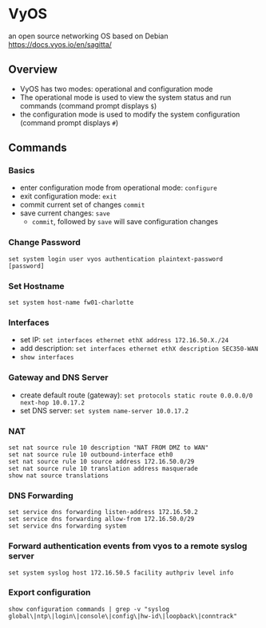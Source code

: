 # VyOS 
an open source networking OS based on Debian \
https://docs.vyos.io/en/sagitta/

## Overview
- VyOS has two modes: operational and configuration mode
- The operational mode is used to view the system status and run commands (command prompt displays `$`)
- the configuration mode is used to modify the system configuration (command prompt displays `#`)

## Commands
### Basics
- enter configuration mode from operational mode: `configure`
- exit configuration mode: `exit`
- commit current set of changes `commit`
- save current changes: `save`
  - `commit`, followed by `save` will save configuration changes

### Change Password
```
set system login user vyos authentication plaintext-password [password]
```

### Set Hostname
```
set system host-name fw01-charlotte
```
 
### Interfaces
- set IP: `set interfaces ethernet ethX address 172.16.50.X./24`
- add description: `set interfaces ethernet ethX description SEC350-WAN`
- `show interfaces`

### Gateway and DNS Server
- create default route (gateway): `set protocols static route 0.0.0.0/0 next-hop 10.0.17.2`
- set DNS server: `set system name-server 10.0.17.2`


### NAT
```
set nat source rule 10 description "NAT FROM DMZ to WAN"
set nat source rule 10 outbound-interface eth0
set nat source rule 10 source address 172.16.50.0/29
set nat source rule 10 translation address masquerade
show nat source translations
```

### DNS Forwarding
```
set service dns forwarding listen-address 172.16.50.2
set service dns forwarding allow-from 172.16.50.0/29
set service dns forwarding system
```

### Forward authentication events from vyos to a remote syslog server
```
set system syslog host 172.16.50.5 facility authpriv level info
```


### Export configuration
```
show configuration commands | grep -v "syslog global\|ntp\|login\|console\|config\|hw-id\|loopback\|conntrack"
```
